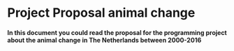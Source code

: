 Project Proposal animal change
===============================

#### In this document you could read the proposal for the programming project about the animal change in The Netherlands between 2000-2016



